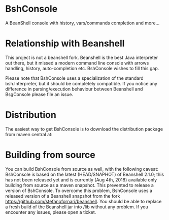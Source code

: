 # BshConsole
A BeanShell console with history, vars/commands completion and more...

# Relationship with Beanshell
This project is not a beanshell fork. Beanshell is the best Java interpreter out there, but it missed a modern command line console with arrows handling, history, auto-completion etc. BshConsole wishes to fill this gap.

Please note that BshConsole uses a specialization of the standard bsh.Interpreter, but it should be completely compatible. If you notice any difference in parsing/execution behaviour between Beanshell and BsgConsole please file an issue.

# Distribution
The easiest way to get BshConsole is to download the distribution package from maven central at:

# Building from source
You can build BshConsole from source as well, with the following caveat: BshConsole is based on the latest (HEAD/SNAPHOT) of Beanshell 2.1.0; this has not been released yet and is currently (Aug 4th, 2018) available only building from source as a maven snapshot. This prevented to release a version of BshConsole. To overcome this problem, BshConsole uses a released version of a Beanshell snapshot from the fork https://github.com/stefanofornari/beanshell. You should be able to replace a fresh build of the Beanshell jar into <bshconsole>/lib without any problem. If you encounter any issues, please open a ticket.
